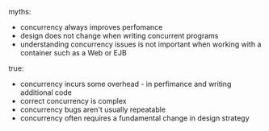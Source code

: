 myths:
- concurrency always improves perfomance
- design does not change when writing concurrent programs
- understanding concurrency issues is not important when working with a container such as a Web or EJB

true:
- concurrency incurs some overhead - in perfimance and writing additional code
- correct concurrency is complex
- concurrency bugs aren't usually repeatable
- concurrency often requires a fundamental change in design strategy

